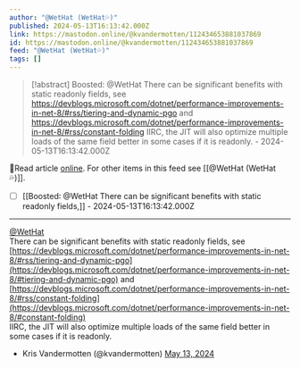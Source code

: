 ```yaml
---
author: "@WetHat (WetHat💦)"
published: 2024-05-13T16:13:42.000Z
link: https://mastodon.online/@kvandermotten/112434653881037869
id: https://mastodon.online/@kvandermotten/112434653881037869
feed: "@WetHat (WetHat💦)"
tags: []
---
```

> [!abstract] Boosted: @WetHat There can be significant benefits with static readonly fields, see https://devblogs.microsoft.com/dotnet/performance-improvements-in-net-8/#rss/tiering-and-dynamic-pgo and https://devblogs.microsoft.com/dotnet/performance-improvements-in-net-8/#rss/constant-folding IIRC, the JIT will also optimize multiple loads of the same field better in some cases if it is readonly. - 2024-05-13T16:13:42.000Z

🔗Read article [online](https://mastodon.online/@kvandermotten/112434653881037869). For other items in this feed see [[@WetHat (WetHat💦)]].

- [ ] [[Boosted꞉ @WetHat There can be significant benefits with static readonly fields,]] - 2024-05-13T16:13:42.000Z
- - -
[@WetHat](https://fosstodon.org/@WetHat)  
There can be significant benefits with static readonly fields, see [https://devblogs.microsoft.com/dotnet/performance-improvements-in-net-8/#rss/tiering-and-dynamic-pgo](https://devblogs.microsoft.com/dotnet/performance-improvements-in-net-8/#tiering-and-dynamic-pgo) and [https://devblogs.microsoft.com/dotnet/performance-improvements-in-net-8/#rss/constant-folding](https://devblogs.microsoft.com/dotnet/performance-improvements-in-net-8/#constant-folding)  
IIRC, the JIT will also optimize multiple loads of the same field better in some cases if it is readonly.

- Kris Vandermotten (@kvandermotten) [May 13, 2024](https://mastodon.online/@kvandermotten/112434653881037869)
